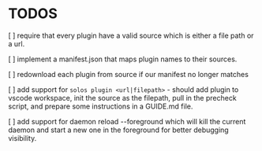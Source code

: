 # TODOS

[ ] require that every plugin have a valid source which is either a file path or a url.

[ ] implement a manifest.json that maps plugin names to their sources.

[ ] redownload each plugin from source if our manifest no longer matches

[ ] add support for `solos plugin <url|filepath>` - should add plugin to vscode workspace, init the source as the filepath, pull in the precheck script, and prepare some instructions in a GUIDE.md file.

[ ] add support for daemon reload --foreground which will kill the current daemon and start a new one in the foreground for better debugging visibility.
